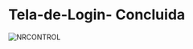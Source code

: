 # Tela-de-Login- Concluida
![NRCONTROL](https://user-images.githubusercontent.com/79919310/147373186-9e8d965d-8fbe-4fb9-8e48-c4729e32cb94.JPG)
